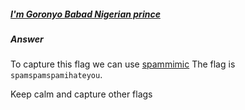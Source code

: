 ##### [I'm Goronyo Babad Nigerian prince](https://ringzer0ctf.com/challenges/231)
##### Answer

To capture this flag we can use [spammimic](http://www.spammimic.com)
The flag is `spamspamspamihateyou`.

Keep calm and capture other flags
